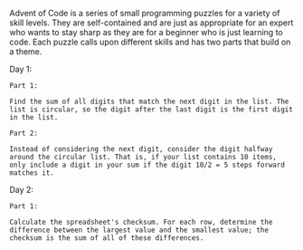 Advent of Code is a series of small programming puzzles for a variety of skill levels. They are self-contained and are just as appropriate for an expert who wants to stay sharp as they are for a beginner who is just learning to code. Each puzzle calls upon different skills and has two parts that build on a theme.

Day 1: 
    
    Part 1: 

    Find the sum of all digits that match the next digit in the list. The list is circular, so the digit after the last digit is the first digit in the list.

    Part 2:

    Instead of considering the next digit, consider the digit halfway around the circular list. That is, if your list contains 10 items, only include a digit in your sum if the digit 10/2 = 5 steps forward matches it.

Day 2:

    Part 1:

    Calculate the spreadsheet's checksum. For each row, determine the difference between the largest value and the smallest value; the checksum is the sum of all of these differences.

